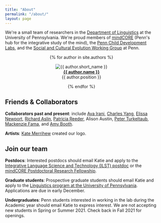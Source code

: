 ```yaml
---
title: "About"
permalink: "/about/"
layout: page
---
```



We're a small team of researchers in the [Department of Linguistics](http://www.ling.upenn.edu/) at the University of Pennsylvania.  We're proud members of [mindCORE](https://mindcore.sas.upenn.edu/) (Penn's hub for the integrative study of the mind), the [Penn Child Development Labs](http://web.sas.upenn.edu/pennchilddevelopmentlabs/), and the [Social and Cultural Evolution Working Group](https://www.sas.upenn.edu/scew/members.html) at Penn.


<div align="center">
{% for author in site.authors %}
        <figure>
                <img src='../assets/images/{{ author.short_name }}.png' alt='{{ author.short_name }}' /> 
                <figcaption><strong><a href="{{ author.url }}">{{ author.name }}</a></strong>
                <br> {{ author.position }} </figcaption>
        </figure>
{% endfor %}
</div>

## Friends & Collaborators

**Collaborators past and present**: include [Ava Irani](http://avairani.net/), [Charles Yang](https://www.ling.upenn.edu/~ycharles/), [Elissa Newport](https://cbpr.georgetown.edu/faculty/elissa_newport), [Richard Aslin](https://haskinslabs.org/people/richard-aslin), [Patricia Reeder](https://www.linkedin.com/in/patricia-anne-reeder/), Alison Austin, [Peter Turkeltaub](https://cbpr.georgetown.edu/faculty/peter_turkeltaub), [Mackenzie Fama](https://www.towson.edu/chp/departments/asld/facultystaff/mfama.html), and [Amy Booth](https://www.vanderbilt.edu/psychological_sciences/bio/amy-booth-). 

**Artists**: [Kate Merrihew](https://curiouserink.com/) created our logo.

## Join our team

**Postdocs**: Interested postdocs should email Katie and apply to the [Integrative Language Science and Technology (ILST) postdoc](https://web.sas.upenn.edu/langscience/2018/09/20/postdoctoral-positions-available/) or the [mindCORE Postdoctoral Research Fellowship](https://mindcore.sas.upenn.edu/post-doctoral-research-fellowship/).

**Graduate students**: Prospective graduate students should email Katie and apply to the [Linguistics program at the University of Pennsylvania](http://www.ling.upenn.edu/graduate/).  Applications are due in early December.

**Undergraduates**: Penn students interested in working in the lab during the Academic year should email Katie to express interest. We are not accepting new students in Spring or Summer 2021. Check back in Fall 2021 for openings. 
